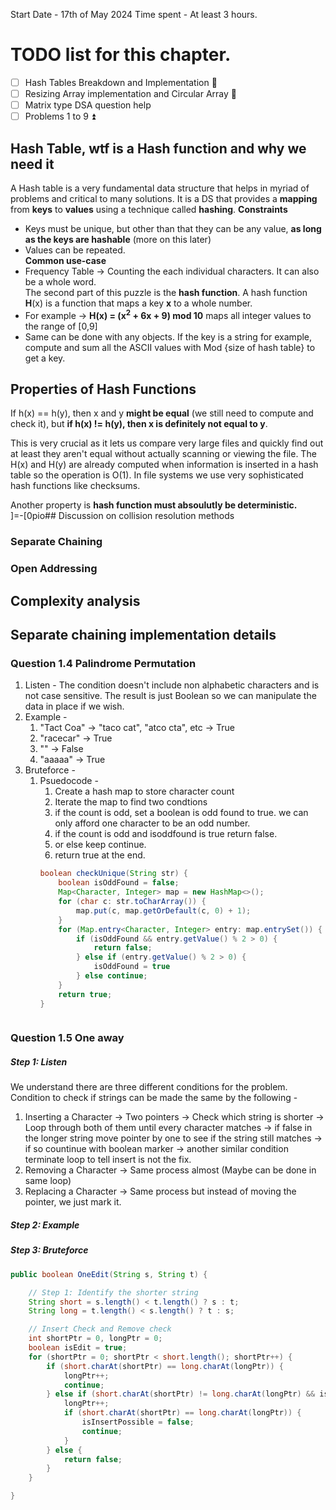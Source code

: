 Start Date - 17th of May 2024
Time spent - At least 3 hours.  
# TODO list for this chapter.
- [ ] Hash Tables Breakdown and Implementation 🔽
- [ ] Resizing Array implementation and Circular Array 🔼 
- [ ] Matrix type DSA question help
- [ ] Problems 1 to 9 ⏫  

## Hash Table, wtf is a Hash function and why we need it
A Hash table is a very fundamental data structure that helps in myriad of problems and critical to many solutions. It is a DS that provides a **mapping** from **keys** to **values** using a technique called **hashing**. 
**Constraints**
- Keys must be unique, but other than that they can be any value, **as long as the keys are hashable** (more on this later)
- Values can be repeated.  
**Common use-case**
- Frequency Table -> Counting the each individual characters. It can also be a whole word.  
The second part of this puzzle is the **hash function**. A hash function **H**(x) is a function that maps a key **x** to a whole number. 
- For example -> **H(x) = (x$^2$ + 6x + 9) mod 10** maps all integer values to the range of [0,9]
- Same can be done with any objects. If the key is a string for example, compute and sum all the ASCII values with Mod {size of hash table} to get a key.
## Properties of Hash Functions
If h(x) == h(y), then x and y **might be equal** (we still need to compute and check it), but **if h(x) != h(y), then x is definitely not equal to y**.

This is very crucial as it lets us compare very large files and quickly find out at least they aren't equal without actually scanning or viewing the file. The H(x) and H(y) are already computed when information is inserted in a hash table so the operation is O(1). In file systems we use very sophisticated hash functions like checksums.

Another property is **hash function must absoulutly be deterministic.**\
]=-[0pio## Discussion on collision resolution methods

### Separate Chaining
### Open Addressing 

## Complexity analysis

## Separate chaining implementation details


### Question 1.4 Palindrome Permutation
1. Listen - The condition doesn't include non alphabetic characters and is not case sensitive. The result is just Boolean so we can manipulate the data in place if we wish. 
2. Example - 
	1. "Tact Coa" -> "taco cat", "atco cta", etc -> True
	2. "racecar" -> True
	3. "" -> False 
	4. "aaaaa" -> True
3. Bruteforce - 
	1. Psuedocode -
		1. Create a hash map to store character count
		2. Iterate the map to find two condtions
		3. if the count is odd, set a boolean is odd found to true. we can only afford one character to be an odd number.
		4. if the count is odd and isoddfound is true return false.
		5. or else keep continue.
		6. return true at the end.
		```java
		boolean checkUnique(String str) {
			boolean isOddFound = false;
			Map<Character, Integer> map = new HashMap<>();
			for (char c: str.toCharArray()) {
				map.put(c, map.getOrDefault(c, 0) + 1);
			}
			for (Map.entry<Character, Integer> entry: map.entrySet()) {
				if (isOddFound && entry.getValue() % 2 > 0) {
					return false;
				} else if (entry.getValue() % 2 > 0) {
					isOddFound = true
				} else continue;
			}
			return true;
		}
	```
### Question 1.5 One away
##### Step 1: Listen
We understand there are three different conditions for the problem. Condition to check if strings can be made the same by the following - 
1. Inserting a Character -> Two pointers -> Check which string is shorter -> Loop through both of them until every character matches -> if false in the longer string move pointer by one to see if the string still matches -> if so countinue with boolean marker -> another similar condition terminate loop to tell insert is not the fix.
2. Removing a Character -> Same process almost (Maybe can be done in same loop)
3. Replacing a Character -> Same process but instead of moving the pointer, we just mark it.
##### Step 2: Example
##### Step 3: Bruteforce
```java
public boolean OneEdit(String s, String t) {

	// Step 1: Identify the shorter string
	String short = s.length() < t.length() ? s : t;
	String long = t.length() < s.length() ? t : s;

	// Insert Check and Remove check
	int shortPtr = 0, longPtr = 0;
	boolean isEdit = true;
	for (shortPtr = 0; shortPtr < short.length(); shortPtr++) {
		if (short.charAt(shortPtr) == long.charAt(longPtr)) {
			longPtr++;
			continue;
		} else if (short.charAt(shortPtr) != long.charAt(longPtr) && isInsertPossible) {
			longPtr++;
			if (short.charAt(shortPtr) == long.charAt(longPtr)) {
				isInsertPossible = false;
				continue;
			}
		} else {
			return false;
		}
	}

}
```
